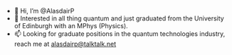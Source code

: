 - 👋 Hi, I’m @AlasdairP
- 👀 Interested in all thing quantum and just graduated from the University of Edinburgh with an MPhys (Physics). 
- 📫 Looking for graduate positions in the quantum technologies industry, reach me at alasdairp@talktalk.net

<!---
AlasdairP/AlasdairP is a ✨ special ✨ repository because its `README.md` (this file) appears on your GitHub profile.
You can click the Preview link to take a look at your changes.
--->
